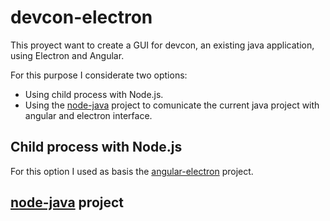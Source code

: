 # devcon-electron
This proyect want to create a GUI for devcon, an existing java application, using Electron and Angular.

For this purpose I considerate two options:
- Using child process with Node.js.
- Using the [node-java](https://github.com/joeferner/node-java) project to comunicate the current java project with angular and electron interface.

## Child process with Node.js
For this option I used as basis the [angular-electron](https://github.com/maximegris/angular-electron) project.

## [node-java](https://github.com/joeferner/node-java) project
